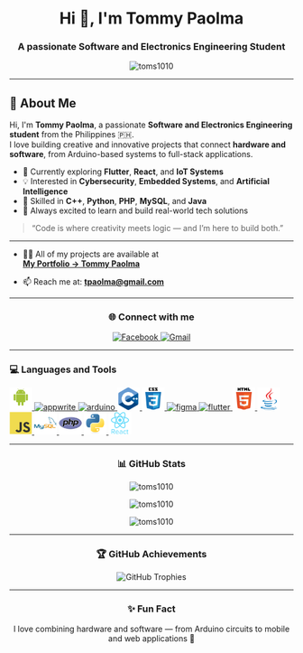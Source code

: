 <h1 align="center">Hi 👋, I'm Tommy Paolma</h1>
<h3 align="center">A passionate Software and Electronics Engineering Student</h3>

<p align="center">
  <img src="https://komarev.com/ghpvc/?username=toms1010&label=Profile%20views&color=0e75b6&style=flat" alt="toms1010" />
</p>

---

## 👋 About Me

Hi, I'm **Tommy Paolma**, a passionate **Software and Electronics Engineering student** from the Philippines 🇵🇭.  
I love building creative and innovative projects that connect **hardware and software**, from Arduino-based systems to full-stack applications.

- 🎯 Currently exploring **Flutter**, **React**, and **IoT Systems**
- 💡 Interested in **Cybersecurity**, **Embedded Systems**, and **Artificial Intelligence**
- 🔧 Skilled in **C++**, **Python**, **PHP**, **MySQL**, and **Java**
- 🚀 Always excited to learn and build real-world tech solutions  

> “Code is where creativity meets logic — and I’m here to build both.”

---

- 👨‍💻 All of my projects are available at  
  [**My Portfolio → Tommy Paolma**](https://toms1010.github.io/portfolio-w-certifications/)  

- 📫 Reach me at: **tpaolma@gmail.com**

---

<h3 align="center">🌐 Connect with me</h3>

<p align="center">
  <a href="https://fb.com/tommy b. paolma" target="_blank">
    <img src="https://img.icons8.com/color/48/000000/facebook-new.png" alt="Facebook"/>
  </a>
  <a href="mailto:tpaolma@gmail.com" target="_blank">
    <img src="https://img.icons8.com/color/48/000000/gmail.png" alt="Gmail"/>
  </a>
</p>

---

<h3 align="left">💻 Languages and Tools</h3>
<p align="left"> 
<a href="https://developer.android.com" target="_blank"> <img src="https://raw.githubusercontent.com/devicons/devicon/master/icons/android/android-original-wordmark.svg" alt="android" width="40" height="40"/> </a> 
<a href="https://appwrite.io" target="_blank"> <img src="https://www.vectorlogo.zone/logos/appwriteio/appwriteio-icon.svg" alt="appwrite" width="40" height="40"/> </a> 
<a href="https://www.arduino.cc/" target="_blank"> <img src="https://cdn.worldvectorlogo.com/logos/arduino-1.svg" alt="arduino" width="40" height="40"/> </a> 
<a href="https://www.w3schools.com/cpp/" target="_blank"> <img src="https://raw.githubusercontent.com/devicons/devicon/master/icons/cplusplus/cplusplus-original.svg" alt="cplusplus" width="40" height="40"/> </a> 
<a href="https://www.w3schools.com/css/" target="_blank"> <img src="https://raw.githubusercontent.com/devicons/devicon/master/icons/css3/css3-original-wordmark.svg" alt="css3" width="40" height="40"/> </a> 
<a href="https://www.figma.com/" target="_blank"> <img src="https://www.vectorlogo.zone/logos/figma/figma-icon.svg" alt="figma" width="40" height="40"/> </a> 
<a href="https://flutter.dev" target="_blank"> <img src="https://www.vectorlogo.zone/logos/flutterio/flutterio-icon.svg" alt="flutter" width="40" height="40"/> </a> 
<a href="https://www.w3.org/html/" target="_blank"> <img src="https://raw.githubusercontent.com/devicons/devicon/master/icons/html5/html5-original-wordmark.svg" alt="html5" width="40" height="40"/> </a> 
<a href="https://www.java.com" target="_blank"> <img src="https://raw.githubusercontent.com/devicons/devicon/master/icons/java/java-original.svg" alt="java" width="40" height="40"/> </a> 
<a href="https://developer.mozilla.org/en-US/docs/Web/JavaScript" target="_blank"> <img src="https://raw.githubusercontent.com/devicons/devicon/master/icons/javascript/javascript-original.svg" alt="javascript" width="40" height="40"/> </a> 
<a href="https://www.mysql.com/" target="_blank"> <img src="https://raw.githubusercontent.com/devicons/devicon/master/icons/mysql/mysql-original-wordmark.svg" alt="mysql" width="40" height="40"/> </a> 
<a href="https://www.php.net" target="_blank"> <img src="https://raw.githubusercontent.com/devicons/devicon/master/icons/php/php-original.svg" alt="php" width="40" height="40"/> </a> 
<a href="https://www.python.org" target="_blank"> <img src="https://raw.githubusercontent.com/devicons/devicon/master/icons/python/python-original.svg" alt="python" width="40" height="40"/> </a> 
<a href="https://reactjs.org/" target="_blank"> <img src="https://raw.githubusercontent.com/devicons/devicon/master/icons/react/react-original-wordmark.svg" alt="react" width="40" height="40"/> </a> 
</p>

---

<h3 align="center">📊 GitHub Stats</h3>

<p align="center">
  <img src="https://github-readme-stats.vercel.app/api/top-langs?username=toms1010&show_icons=true&locale=en&layout=compact&theme=tokyonight" alt="toms1010" />
</p>

<p align="center">
  <img src="https://github-readme-stats.vercel.app/api?username=toms1010&show_icons=true&locale=en&theme=tokyonight" alt="toms1010" />
</p>

<p align="center">
  <img src="https://github-readme-streak-stats.herokuapp.com/?user=toms1010&theme=tokyonight" alt="toms1010" />
</p>

---

<h3 align="center">🏆 GitHub Achievements</h3>
<p align="center">
  <img src="https://github-profile-trophy.vercel.app/?username=toms1010&theme=tokyonight&no-frame=true&row=1&column=6" alt="GitHub Trophies" />
</p>

---

<h3 align="center">✨ Fun Fact</h3>
<p align="center">I love combining hardware and software — from Arduino circuits to mobile and web applications 🚀</p>
